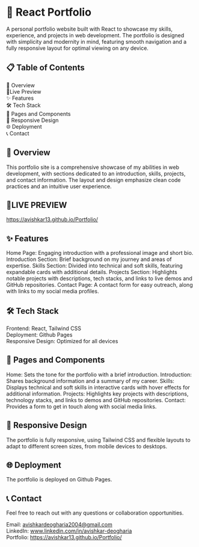 # 📌 React Portfolio
A personal portfolio website built with React to showcase my skills, experience, and projects in web development. The portfolio is designed with simplicity and modernity in mind, featuring smooth navigation and a fully responsive layout for optimal viewing on any device.

## 📋 Table of Contents
📌 Overview <br/>
🔗Live Preview
<br/>
✨ Features <br/>
🛠️ Tech Stack <br/>
📄 Pages and Components <br/>
📱 Responsive Design <br/>
🌐 Deployment <br/>
📞 Contact

## 📌 Overview
This portfolio site is a comprehensive showcase of my abilities in web development, with sections dedicated to an introduction, skills, projects, and contact information. The layout and design emphasize clean code practices and an intuitive user experience.

## 🔗LIVE PREVIEW
https://avishkar13.github.io/Portfolio/

## ✨ Features
Home Page: Engaging introduction with a professional image and short bio.
Introduction Section: Brief background on my journey and areas of expertise.
Skills Section: Divided into technical and soft skills, featuring expandable cards with additional details.
Projects Section: Highlights notable projects with descriptions, tech stacks, and links to live demos and GitHub repositories.
Contact Page: A contact form for easy outreach, along with links to my social media profiles.

## 🛠️ Tech Stack
Frontend: React, Tailwind CSS <br/>
Deployment:  Github Pages <br/>
Responsive Design: Optimized for all devices

## 📄 Pages and Components
Home: Sets the tone for the portfolio with a brief introduction.
Introduction: Shares background information and a summary of my career.
Skills: Displays technical and soft skills in interactive cards with hover effects for additional information.
Projects: Highlights key projects with descriptions, technology stacks, and links to demos and GitHub repositories.
Contact: Provides a form to get in touch along with social media links.

## 📱 Responsive Design
The portfolio is fully responsive, using Tailwind CSS and flexible layouts to adapt to different screen sizes, from mobile devices to desktops.


## 🌐 Deployment
The portfolio is deployed on Github Pages.

## 📞 Contact
Feel free to reach out with any questions or collaboration opportunities.

Email: avishkardeogharia2004@gmail.com <br/>
LinkedIn: www.linkedin.com/in/avishkar-deogharia <br/>
Portfolio: https://avishkar13.github.io/Portfolio/
